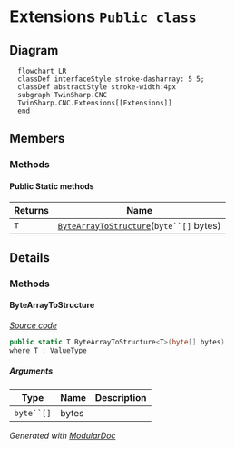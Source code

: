 # Extensions `Public class`

## Diagram
```mermaid
  flowchart LR
  classDef interfaceStyle stroke-dasharray: 5 5;
  classDef abstractStyle stroke-width:4px
  subgraph TwinSharp.CNC
  TwinSharp.CNC.Extensions[[Extensions]]
  end
```

## Members
### Methods
#### Public Static methods
| Returns | Name |
| --- | --- |
| `T` | [`ByteArrayToStructure`](#bytearraytostructure)(`byte``[]` bytes) |

## Details
### Methods
#### ByteArrayToStructure
[*Source code*](https://github.com///blob//TwinSharp/CNC/Extensions.cs#L8)
```csharp
public static T ByteArrayToStructure<T>(byte[] bytes)
where T : ValueType
```
##### Arguments
| Type | Name | Description |
| --- | --- | --- |
| `byte``[]` | bytes |   |

*Generated with* [*ModularDoc*](https://github.com/hailstorm75/ModularDoc)
